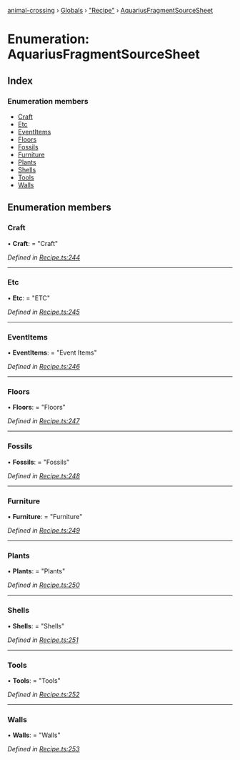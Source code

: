 [animal-crossing](../README.md) › [Globals](../globals.md) › ["Recipe"](../modules/_recipe_.md) › [AquariusFragmentSourceSheet](_recipe_.aquariusfragmentsourcesheet.md)

# Enumeration: AquariusFragmentSourceSheet

## Index

### Enumeration members

* [Craft](_recipe_.aquariusfragmentsourcesheet.md#craft)
* [Etc](_recipe_.aquariusfragmentsourcesheet.md#etc)
* [EventItems](_recipe_.aquariusfragmentsourcesheet.md#eventitems)
* [Floors](_recipe_.aquariusfragmentsourcesheet.md#floors)
* [Fossils](_recipe_.aquariusfragmentsourcesheet.md#fossils)
* [Furniture](_recipe_.aquariusfragmentsourcesheet.md#furniture)
* [Plants](_recipe_.aquariusfragmentsourcesheet.md#plants)
* [Shells](_recipe_.aquariusfragmentsourcesheet.md#shells)
* [Tools](_recipe_.aquariusfragmentsourcesheet.md#tools)
* [Walls](_recipe_.aquariusfragmentsourcesheet.md#walls)

## Enumeration members

###  Craft

• **Craft**: = "Craft"

*Defined in [Recipe.ts:244](https://github.com/Norviah/animal-crossing/blob/37c048c/module/types/Recipe.ts#L244)*

___

###  Etc

• **Etc**: = "ETC"

*Defined in [Recipe.ts:245](https://github.com/Norviah/animal-crossing/blob/37c048c/module/types/Recipe.ts#L245)*

___

###  EventItems

• **EventItems**: = "Event Items"

*Defined in [Recipe.ts:246](https://github.com/Norviah/animal-crossing/blob/37c048c/module/types/Recipe.ts#L246)*

___

###  Floors

• **Floors**: = "Floors"

*Defined in [Recipe.ts:247](https://github.com/Norviah/animal-crossing/blob/37c048c/module/types/Recipe.ts#L247)*

___

###  Fossils

• **Fossils**: = "Fossils"

*Defined in [Recipe.ts:248](https://github.com/Norviah/animal-crossing/blob/37c048c/module/types/Recipe.ts#L248)*

___

###  Furniture

• **Furniture**: = "Furniture"

*Defined in [Recipe.ts:249](https://github.com/Norviah/animal-crossing/blob/37c048c/module/types/Recipe.ts#L249)*

___

###  Plants

• **Plants**: = "Plants"

*Defined in [Recipe.ts:250](https://github.com/Norviah/animal-crossing/blob/37c048c/module/types/Recipe.ts#L250)*

___

###  Shells

• **Shells**: = "Shells"

*Defined in [Recipe.ts:251](https://github.com/Norviah/animal-crossing/blob/37c048c/module/types/Recipe.ts#L251)*

___

###  Tools

• **Tools**: = "Tools"

*Defined in [Recipe.ts:252](https://github.com/Norviah/animal-crossing/blob/37c048c/module/types/Recipe.ts#L252)*

___

###  Walls

• **Walls**: = "Walls"

*Defined in [Recipe.ts:253](https://github.com/Norviah/animal-crossing/blob/37c048c/module/types/Recipe.ts#L253)*
